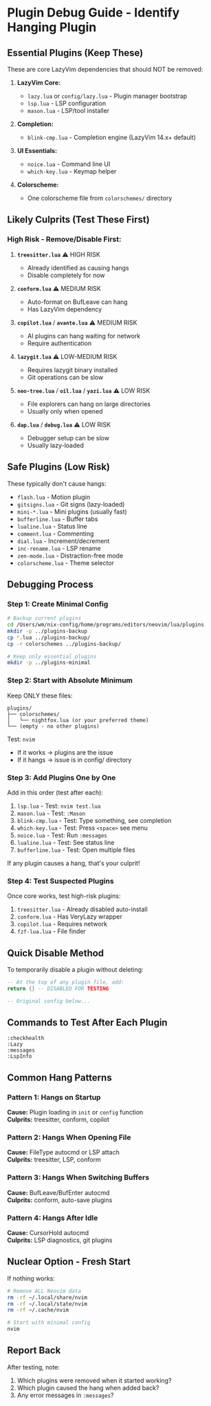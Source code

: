 # Plugin Debug Guide - Identify Hanging Plugin

## Essential Plugins (Keep These)

These are core LazyVim dependencies that should NOT be removed:

1. **LazyVim Core:**
   - `lazy.lua` or `config/lazy.lua` - Plugin manager bootstrap
   - `lsp.lua` - LSP configuration
   - `mason.lua` - LSP/tool installer

2. **Completion:**
   - `blink-cmp.lua` - Completion engine (LazyVim 14.x+ default)

3. **UI Essentials:**
   - `noice.lua` - Command line UI
   - `which-key.lua` - Keymap helper

4. **Colorscheme:**
   - One colorscheme file from `colorschemes/` directory

## Likely Culprits (Test These First)

### High Risk - Remove/Disable First:

1. **`treesitter.lua`** ⚠️ HIGH RISK
   - Already identified as causing hangs
   - Disable completely for now

2. **`conform.lua`** ⚠️ MEDIUM RISK
   - Auto-format on BufLeave can hang
   - Has LazyVim dependency

3. **`copilot.lua`** / **`avante.lua`** ⚠️ MEDIUM RISK
   - AI plugins can hang waiting for network
   - Require authentication

4. **`lazygit.lua`** ⚠️ LOW-MEDIUM RISK
   - Requires lazygit binary installed
   - Git operations can be slow

5. **`neo-tree.lua`** / **`oil.lua`** / **`yazi.lua`** ⚠️ LOW RISK
   - File explorers can hang on large directories
   - Usually only when opened

6. **`dap.lua`** / **`debug.lua`** ⚠️ LOW RISK
   - Debugger setup can be slow
   - Usually lazy-loaded

## Safe Plugins (Low Risk)

These typically don't cause hangs:
- `flash.lua` - Motion plugin
- `gitsigns.lua` - Git signs (lazy-loaded)
- `mini-*.lua` - Mini plugins (usually fast)
- `bufferline.lua` - Buffer tabs
- `lualine.lua` - Status line
- `comment.lua` - Commenting
- `dial.lua` - Increment/decrement
- `inc-rename.lua` - LSP rename
- `zen-mode.lua` - Distraction-free mode
- `colorscheme.lua` - Theme selector

## Debugging Process

### Step 1: Create Minimal Config

```bash
# Backup current plugins
cd /Users/wm/nix-config/home/programs/editors/neovim/lua/plugins
mkdir -p ../plugins-backup
cp *.lua ../plugins-backup/
cp -r colorschemes ../plugins-backup/

# Keep only essential plugins
mkdir -p ../plugins-minimal
```

### Step 2: Start with Absolute Minimum

Keep ONLY these files:
```
plugins/
├── colorschemes/
│   └── nightfox.lua (or your preferred theme)
└── (empty - no other plugins)
```

Test: `nvim`
- If it works → plugins are the issue
- If it hangs → issue is in config/ directory

### Step 3: Add Plugins One by One

Add in this order (test after each):

1. `lsp.lua` - Test: `nvim test.lua`
2. `mason.lua` - Test: `:Mason`
3. `blink-cmp.lua` - Test: Type something, see completion
4. `which-key.lua` - Test: Press `<space>` see menu
5. `noice.lua` - Test: Run `:messages`
6. `lualine.lua` - Test: See status line
7. `bufferline.lua` - Test: Open multiple files

If any plugin causes a hang, that's your culprit!

### Step 4: Test Suspected Plugins

Once core works, test high-risk plugins:

1. `treesitter.lua` - Already disabled auto-install
2. `conform.lua` - Has VeryLazy wrapper
3. `copilot.lua` - Requires network
4. `fzf-lua.lua` - File finder

## Quick Disable Method

To temporarily disable a plugin without deleting:

```lua
-- At the top of any plugin file, add:
return {} -- DISABLED FOR TESTING

-- Original config below...
```

## Commands to Test After Each Plugin

```vim
:checkhealth
:Lazy
:messages
:LspInfo
```

## Common Hang Patterns

### Pattern 1: Hangs on Startup
**Cause:** Plugin loading in `init` or `config` function  
**Culprits:** treesitter, conform, copilot

### Pattern 2: Hangs When Opening File
**Cause:** FileType autocmd or LSP attach  
**Culprits:** treesitter, LSP, conform

### Pattern 3: Hangs When Switching Buffers
**Cause:** BufLeave/BufEnter autocmd  
**Culprits:** conform, auto-save plugins

### Pattern 4: Hangs After Idle
**Cause:** CursorHold autocmd  
**Culprits:** LSP diagnostics, git plugins

## Nuclear Option - Fresh Start

If nothing works:

```bash
# Remove ALL Neovim data
rm -rf ~/.local/share/nvim
rm -rf ~/.local/state/nvim
rm -rf ~/.cache/nvim

# Start with minimal config
nvim
```

## Report Back

After testing, note:
1. Which plugins were removed when it started working?
2. Which plugin caused the hang when added back?
3. Any error messages in `:messages`?
